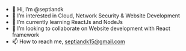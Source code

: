 - 👋 Hi, I’m @septiandk
- 👀 I’m interested in Cloud, Network Security & Website Development
- 🌱 I’m currently learning ReactJs and NodeJs
- 💞️ I’m looking to collaborate on Website development with React framework
- 📫 How to reach me, septiandk15@gmail.com

<!---
septiandk/septiandk is a ✨ special ✨ repository because its `README.md` (this file) appears on your GitHub profile.
You can click the Preview link to take a look at your changes.
--->
